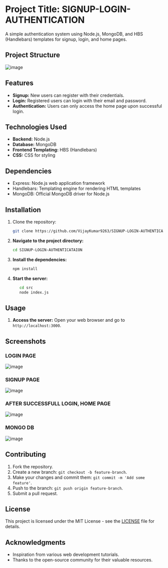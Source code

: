 # Project Title: SIGNUP-LOGIN-AUTHENTICATION

A simple authentication system using Node.js, MongoDB, and HBS (Handlebars) templates for signup, login, and home pages.

## Project Structure

![image](https://github.com/VijayKumar9263/SIGNUP-LOGIN-AUTHENTICATAION/assets/134833144/b7ef4066-c732-4925-961c-fdba8a7d8a89)

## Features

- **Signup:** New users can register with their credentials.
- **Login:** Registered users can login with their email and password.
- **Authentication:** Users can only access the home page upon successful login.

## Technologies Used

- **Backend:** Node.js
- **Database:** MongoDB
- **Frontend Templating:** HBS (Handlebars)
- **CSS:** CSS for styling

## Dependencies

- Express: Node.js web application framework
- Handlebars: Templating engine for rendering HTML templates
- MongoDB: Official MongoDB driver for Node.js


## Installation

1. Clone the repository:
   ```bash
   git clone https://github.com/VijayKumar9263/SIGNUP-LOGIN-AUTHENTICATAION.git
    ```

2. **Navigate to the project directory:**
    ```bash
   cd SIGNUP-LOGIN-AUTHENTICATAION
    ```

3. **Install the dependencies:**
    ```bash
    npm install
    ```

4. **Start the server:**
    ```bash
       cd src
       node index.js
    ```
    
## Usage
1. **Access the server:**
    Open your web browser and go to `http://localhost:3000`.

## Screenshots

### LOGIN PAGE
![image](https://github.com/VijayKumar9263/SIGNUP-LOGIN-AUTHENTICATAION/assets/134833144/d5eed667-febf-463b-8145-4bcd639244bf)

### SIGNUP PAGE
![image](https://github.com/VijayKumar9263/SIGNUP-LOGIN-AUTHENTICATAION/assets/134833144/c33d9835-2a7a-4995-91d7-1e6a1b0d3899)

### AFTER SUCCESSFULL LOGIN, HOME PAGE
![image](https://github.com/VijayKumar9263/SIGNUP-LOGIN-AUTHENTICATAION/assets/134833144/6e3062c5-1b3d-4aa1-a4ca-b58e189e442b)

### MONGO DB 
![image](https://github.com/VijayKumar9263/SIGNUP-LOGIN-AUTHENTICATAION/assets/134833144/29cd2767-9391-4773-a257-5d9effd9a79e)

## Contributing
1. Fork the repository.
2. Create a new branch: `git checkout -b feature-branch`.
3. Make your changes and commit them: `git commit -m 'Add some feature'`.
4. Push to the branch: `git push origin feature-branch`.
5. Submit a pull request.

## License
This project is licensed under the MIT License - see the [LICENSE](LICENSE) file for details.

## Acknowledgments
- Inspiration from various web development tutorials.
- Thanks to the open-source community for their valuable resources.
